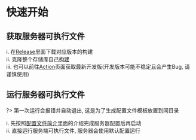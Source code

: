 # 快速开始

## 获取服务器可执行文件

i. 在[Release]里面下载对应版本的构建  
ii. 克隆整个存储库自己[构建]()  
iii. 也可以前往[Action]页面获取最新开发版(开发版本可能不稳定且会产生Bug, 请谨慎使用)

## 运行服务器可执行文件

?> 第一次运行会报错并自动退出, 这是为了生成配置文件模板放置到同目录

i. 先按照[配置文件简介]()里面的介绍完成服务器配置后再启动  
ii. 直接运行服务端可执行文件, 服务器会使用默认配置运行

[Release]: https://www.github.com/Flyleague-Collection/SimpleFSD/releases/latest

[Action]: https://github.com/Flyleague-Collection/SimpleFSD/actions/workflows/go-build.yml
